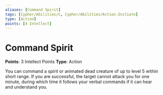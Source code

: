 ```yaml
---
aliases: [Command Spirit]
tags: [Cypher/Abilities/C, Cypher/Abilities/Action-Initiate]
type: [Action]
points: [4 Intellect]
---
```


# Command Spirit

**Points**: 3 Intellect Points
**Type**: Action

You can command a spirit or animated dead creature of up to level 5 within short range. If you are successful, the target cannot attack you for one minute, during which time it follows your verbal commands if it can hear and understand you.
